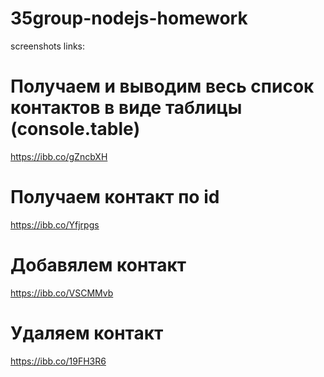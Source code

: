 # 35group-nodejs-homework

screenshots links:

# Получаем и выводим весь список контактов в виде таблицы (console.table)

https://ibb.co/gZncbXH

# Получаем контакт по id

https://ibb.co/Yfjrpgs

# Добавялем контакт

https://ibb.co/VSCMMvb

# Удаляем контакт

https://ibb.co/19FH3R6

